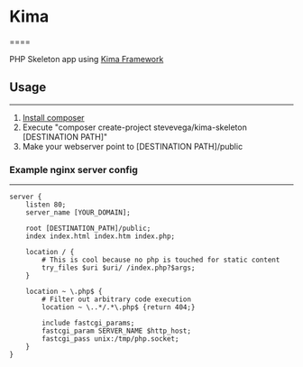 # Kima
====

PHP Skeleton app using [Kima Framework](https://github.com/stevevega/kima)

## Usage
-----
1. [Install composer](https://getcomposer.org/doc/00-intro.md#installation-linux-unix-osx)
2. Execute "composer create-project stevevega/kima-skeleton [DESTINATION PATH]"
3. Make your webserver point to [DESTINATION PATH]/public

### Example nginx server config
---------------------------

```
server {
    listen 80;
    server_name [YOUR_DOMAIN];

    root [DESTINATION_PATH]/public;
    index index.html index.htm index.php;

    location / {
        # This is cool because no php is touched for static content
        try_files $uri $uri/ /index.php?$args;
    }

    location ~ \.php$ {
        # Filter out arbitrary code execution
        location ~ \..*/.*\.php$ {return 404;}

        include fastcgi_params;
        fastcgi_param SERVER_NAME $http_host;
        fastcgi_pass unix:/tmp/php.socket;
    }
}
```